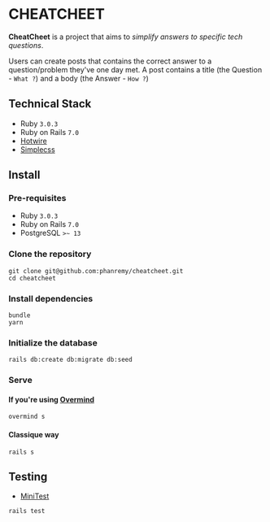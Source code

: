 # CHEATCHEET

**CheatCheet** is a project that aims to *simplify answers to specific tech questions*.

Users can create posts that contains the correct answer to a question/problem they've one day met.
A post contains a title (the Question - `What ?`) and a body (the Answer - `How ?`)

## Technical Stack

- Ruby `3.0.3`
- Ruby on Rails `7.0`
- [Hotwire](https://hotwired.dev/)
- [Simplecss](https://simplecss.org/)

## Install

### Pre-requisites
- Ruby `3.0.3`
- Ruby on Rails `7.0`
- PostgreSQL `>~ 13`

### Clone the repository
```
git clone git@github.com:phanremy/cheatcheet.git
cd cheatcheet
```

### Install dependencies
```
bundle
yarn
```

### Initialize the database
```
rails db:create db:migrate db:seed
```

### Serve

#### If you're using [Overmind](https://github.com/DarthSim/overmind)
```
overmind s
```

#### Classique way
```
rails s
```

## Testing
- [MiniTest](https://guides.rubyonrails.org/testing.html)
```
rails test
```

